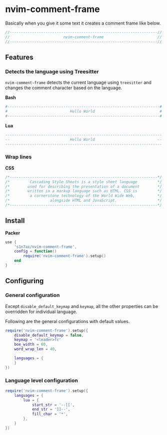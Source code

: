 # nvim-comment-frame

Basically when you give it some text it creates a comment frame like below.

```javascript
//------------------------------------------------------------------//
//                        nvim-comment-frame                        //
//------------------------------------------------------------------//
```

## Features

### Detects the language using Treesitter

`nvim-comment-frame` detects the current language using `treesitter` and changes
the comment character based on the language.

**Bash**

```bash
#--------------------------------------------------------------------#
#                            Hello World                             #
#--------------------------------------------------------------------#
```

**Lua**

```lua
----------------------------------------------------------------------
--                           Hello World                            --
----------------------------------------------------------------------
```

### Wrap lines

**CSS**

```css
/*------------------------------------------------------------------*/
/*         Cascading Style Sheets is a style sheet language         */
/*        used for describing the presentation of a document        */
/*        written in a markup language such as HTML. CSS is         */
/*         a cornerstone technology of the World Wide Web,          */
/*                  alongside HTML and JavaScript.                  */
/*------------------------------------------------------------------*/
```

## Install

**Packer**

```lua
use { 
	's1n7ax/nvim-comment-frame',
	config = function()
		require('nvim-comment-frame').setup()
	end
}
```

## Configuring

### General configuration

Except `disable_default_keymap` and `keymap`, all the other properties can be
overridden for individual language.

Following are the general configurations with default values.

```lua
require('nvim-comment-frame').setup({
	disable_default_keymap = false,
	keymap = '<leader>fc'
	box_width = 60,
	word_wrap_len = 40,

	languages = {
	}
})
```

### Language level configuration

```lua
require('nvim-comment-frame').setup({
	languages = {
		lua = {
			start_str = '--[[',
			end_str = ']]--',
			fill_char = '*',
		},
	}
})
```
